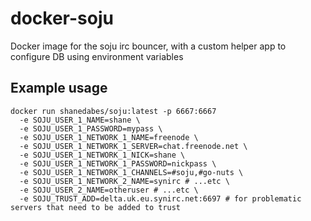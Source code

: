 # docker-soju
Docker image for the soju irc bouncer, with a custom helper app to configure DB using environment variables

## Example usage

    docker run shanedabes/soju:latest -p 6667:6667
      -e SOJU_USER_1_NAME=shane \
      -e SOJU_USER_1_PASSWORD=mypass \
      -e SOJU_USER_1_NETWORK_1_NAME=freenode \
      -e SOJU_USER_1_NETWORK_1_SERVER=chat.freenode.net \
      -e SOJU_USER_1_NETWORK_1_NICK=shane \
      -e SOJU_USER_1_NETWORK_1_PASSWORD=nickpass \
      -e SOJU_USER_1_NETWORK_1_CHANNELS=#soju,#go-nuts \
      -e SOJU_USER_1_NETWORK_2_NAME=synirc # ...etc \
      -e SOJU_USER_2_NAME=otheruser # ...etc \
      -e SOJU_TRUST_ADD=delta.uk.eu.synirc.net:6697 # for problematic servers that need to be added to trust
